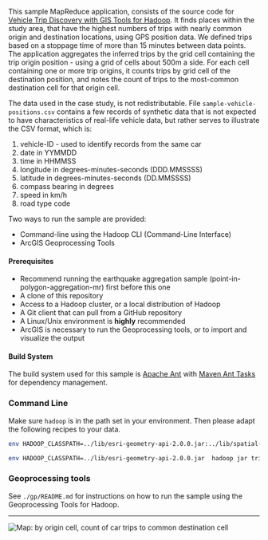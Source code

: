 This sample MapReduce application, consists of the source code for
[Vehicle Trip Discovery with GIS Tools for Hadoop](https://github.com/Esri/gis-tools-for-hadoop/wiki/Vehicle-Trip-Discovery-with-GIS-Tools-for-Hadoop).
It finds places within the study area, that have the highest numbers of trips with nearly common
origin and destination locations, using GPS position data.
We defined trips based on a stoppage time of more than 15 minutes between data points.
The application aggregates the inferred trips by the grid cell containing the trip origin position -
using a grid of cells about 500m a side.  For each cell containing one or more trip origins,
it counts trips by grid cell of the destination position, and notes the count of trips to the
most-common destination cell for that origin cell.

The data used in the case study, is not redistributable.
File `sample-vehicle-positions.csv` contains a few records of synthetic data that is not expected
to have characteristics of real-life vehicle data, but rather serves to illustrate the CSV format,
which is:

1. vehicle-ID - used to identify records from the same car
2. date in YYMMDD
3. time in HHMMSS
4. longitude in degrees-minutes-seconds (DDD.MMSSSS)
5. latitude in degrees-minutes-seconds (DD.MMSSSS)
6. compass bearing in degrees
7. speed in km/h
8. road type code

Two ways to run the sample are provided:
* Command-line using the Hadoop CLI (Command-Line Interface)
* ArcGIS Geoprocessing Tools

#### Prerequisites

* Recommend running the earthquake aggregation sample (point-in-polygon-aggregation-mr) first before this one
* A clone of this repository
* Access to a Hadoop cluster, or a local distribution of Hadoop
* A Git client that can pull from a GitHub repository
* A Linux/Unix environment is **highly** recommended
* ArcGIS is necessary to run the Geoprocessing tools, or to import and visualize the output

#### Build System

The build system used for this sample is [Apache Ant](http://ant.apache.org/) with [Maven Ant Tasks](http://maven.apache.org/ant-tasks/download.html) for dependency management.  


### Command Line ##

Make sure `hadoop` is in the path set in your environment.
Then please adapt the following recipes to your data.

```bash
env HADOOP_CLASSPATH=../lib/esri-geometry-api-2.0.0.jar:../lib/spatial-sdk-json-2.0.0.jar  hadoop jar trip-discovery.jar com.esri.hadoop.examples.trip.TripCellDriver  -libjars ../lib/esri-geometry-api-2.0.0.jar,../lib/spatial-sdk-json-2.0.0.jar 15 500 sample-study-area.json sample-vehicle-positions.csv out-trip-1

env HADOOP_CLASSPATH=../lib/esri-geometry-api-2.0.0.jar  hadoop jar trip-discovery.jar com.esri.hadoop.examples.trip.TripInCommonDriver -libjars ../lib/esri-geometry-api-2.0.0.jar 2 'out-trip-1/part-r-*' out-trip-2
```

### Geoprocessing tools ###

See `./gp/README.md` for instructions on how to run the sample using the Geoprocessing Tools for Hadoop.

***

![Map: by origin cell, count of car trips to common destination cell](http://blogs.esri.com/esri/arcgis/files/2013/08/cars-jp20j.jpg)
